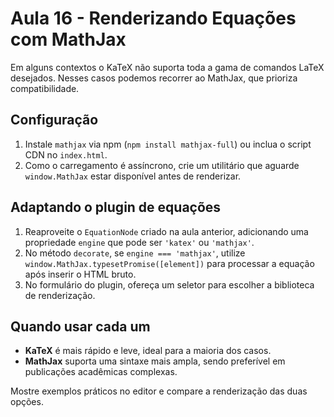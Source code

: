 # Aula 16 - Renderizando Equações com MathJax

Em alguns contextos o KaTeX não suporta toda a gama de comandos LaTeX desejados. Nesses casos podemos recorrer ao MathJax, que prioriza compatibilidade.

## Configuração
1. Instale `mathjax` via npm (`npm install mathjax-full`) ou inclua o script CDN no `index.html`.
2. Como o carregamento é assíncrono, crie um utilitário que aguarde `window.MathJax` estar disponível antes de renderizar.

## Adaptando o plugin de equações
1. Reaproveite o `EquationNode` criado na aula anterior, adicionando uma propriedade `engine` que pode ser `'katex'` ou `'mathjax'`.
2. No método `decorate`, se `engine === 'mathjax'`, utilize `window.MathJax.typesetPromise([element])` para processar a equação após inserir o HTML bruto.
3. No formulário do plugin, ofereça um seletor para escolher a biblioteca de renderização.

## Quando usar cada um
- **KaTeX** é mais rápido e leve, ideal para a maioria dos casos.
- **MathJax** suporta uma sintaxe mais ampla, sendo preferível em publicações acadêmicas complexas.

Mostre exemplos práticos no editor e compare a renderização das duas opções.
